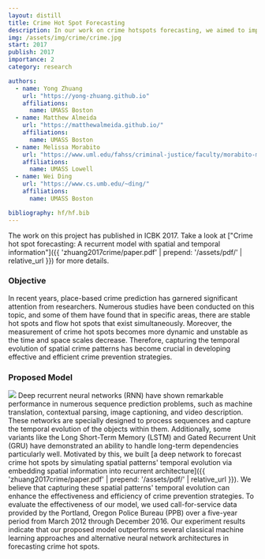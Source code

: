 ```yaml
---
layout: distill
title: Crime Hot Spot Forecasting
description: In our work on crime hotspots forecasting, we aimed to improve the effectiveness and efficiency of crime prevention strategies by developing a model that could capture latent spatio-temporal features. To achieve this, we integrated two powerful neural network architectures, transposed convolutions and deep recurrent networks. The transposed convolutions were used to learn the spatial spread of features from the input data, while the recurrent network was used to model the temporal evolution. By combining these two architectures, we were able to capture complex spatio-temporal patterns in crime data and generate accurate forecasts of crime hotspots.
img: /assets/img/crime/crime.jpg
start: 2017
publish: 2017
importance: 2
category: research

authors:
  - name: Yong Zhuang
    url: "https://yong-zhuang.github.io"
    affiliations:
      name: UMASS Boston
  - name: Matthew Almeida
    url: "https://matthewalmeida.github.io/"
    affiliations:
      name: UMASS Boston
  - name: Melissa Morabito  
    url: "https://www.uml.edu/fahss/criminal-justice/faculty/morabito-melissa.aspx"
    affiliations:
      name: UMASS Lowell
  - name: Wei Ding
    url: "https://www.cs.umb.edu/~ding/"
    affiliations:
      name: UMASS Boston

bibliography: hf/hf.bib
---
```

The work on this project has published in ICBK 2017. Take a look at ["Crime hot spot forecasting: A recurrent model with spatial and temporal information"]({{ 'zhuang2017crime/paper.pdf' | prepend: '/assets/pdf/' | relative_url }}) for more details.
### Objective
In recent years, place-based crime prediction has garnered significant attention from researchers. Numerous studies have been conducted on this topic, and some of them have found that in specific areas, there are stable hot spots and flow hot spots that exist simultaneously. Moreover, the measurement of crime hot spots becomes more dynamic and unstable as the time and space scales decrease.  Therefore, capturing the temporal evolution of spatial crime patterns has become crucial in developing effective and efficient crime prevention strategies.

### Proposed Model
<img class="float-left w-100" src="{{ page.img | relative_url }}"/>
Deep recurrent neural networks (RNN) have shown remarkable performance in numerous sequence prediction problems, such as machine translation, contextual parsing, image captioning, and video description. These networks are specially designed to process sequences and capture the temporal evolution of the objects within them. Additionally, some variants like the Long Short-Term Memory (LSTM) and Gated Recurrent Unit (GRU) have demonstrated an ability to handle long-term dependencies particularly well. Motivated by this, we built [a deep network to forecast crime hot spots by simulating spatial patterns' temporal evolution via embedding spatial information into recurrent architecture]({{ 'zhuang2017crime/paper.pdf' | prepend: '/assets/pdf/' | relative_url }}). We believe that capturing these spatial patterns' temporal evolution can enhance the effectiveness and efficiency of crime prevention strategies. To evaluate the effectiveness of our model, we used call-for-service data provided by the Portland, Oregon Police Bureau (PPB) over a five-year period from March 2012 through December 2016. Our experiment results indicate that our proposed model outperforms several classical machine learning approaches and alternative neural network architectures in forecasting crime hot spots.